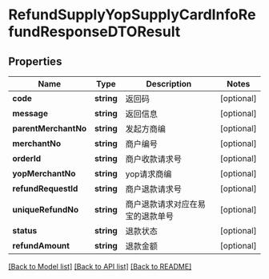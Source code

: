 # RefundSupplyYopSupplyCardInfoRefundResponseDTOResult

## Properties
Name | Type | Description | Notes
------------ | ------------- | ------------- | -------------
**code** | **string** | 返回码 | [optional] 
**message** | **string** | 返回信息 | [optional] 
**parentMerchantNo** | **string** | 发起方商编 | [optional] 
**merchantNo** | **string** | 商户编号 | [optional] 
**orderId** | **string** | 商户收款请求号 | [optional] 
**yopMerchantNo** | **string** | yop请求商编 | [optional] 
**refundRequestId** | **string** | 商户退款请求号 | [optional] 
**uniqueRefundNo** | **string** | 商户退款请求对应在易宝的退款单号 | [optional] 
**status** | **string** | 退款状态 | [optional] 
**refundAmount** | **string** | 退款金额 | [optional] 

[[Back to Model list]](../README.md#documentation-for-models) [[Back to API list]](../README.md#documentation-for-api-endpoints) [[Back to README]](../README.md)


